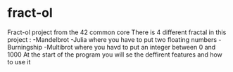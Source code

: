 # fract-ol
Fract-ol project from the 42 common core
There is 4 different fractal in this project : 
  -Mandelbrot
  -Julia where you have to put two floating numbers
  -Burningship
  -Multibrot where you havd to put an integer between 0 and 1000
At the start of the program you will se the deffirent features and how to use it
